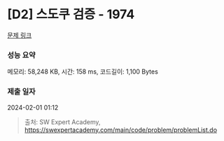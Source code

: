 # [D2] 스도쿠 검증 - 1974 

[문제 링크](https://swexpertacademy.com/main/code/problem/problemDetail.do?contestProbId=AV5Psz16AYEDFAUq) 

### 성능 요약

메모리: 58,248 KB, 시간: 158 ms, 코드길이: 1,100 Bytes

### 제출 일자

2024-02-01 01:12



> 출처: SW Expert Academy, https://swexpertacademy.com/main/code/problem/problemList.do